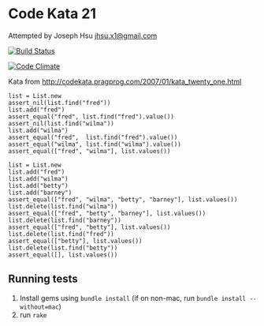 # Code Kata 21

Attempted by Joseph Hsu <jhsu.x1@gmail.com>

[![Build Status](https://secure.travis-ci.org/jhsu/kata-21.png)](http://travis-ci.org/jhsu/kata-21)

[![Code Climate](https://codeclimate.com/badge.png)](https://codeclimate.com/github/jhsu/kata-21)

Kata from http://codekata.pragprog.com/2007/01/kata_twenty_one.html

    list = List.new
    assert_nil(list.find("fred"))
    list.add("fred")
    assert_equal("fred", list.find("fred").value())
    assert_nil(list.find("wilma"))
    list.add("wilma")
    assert_equal("fred",  list.find("fred").value())
    assert_equal("wilma", list.find("wilma").value())
    assert_equal(["fred", "wilma"], list.values())
    
    list = List.new
    list.add("fred")
    list.add("wilma")
    list.add("betty")
    list.add("barney")
    assert_equal(["fred", "wilma", "betty", "barney"], list.values())
    list.delete(list.find("wilma"))
    assert_equal(["fred", "betty", "barney"], list.values())
    list.delete(list.find("barney"))
    assert_equal(["fred", "betty"], list.values())
    list.delete(list.find("fred"))
    assert_equal(["betty"], list.values())
    list.delete(list.find("betty"))
    assert_equal([], list.values())
    

## Running tests

1. Install gems using  `bundle install` (if on non-mac, run `bundle install --without=mac`)
2. run `rake`
